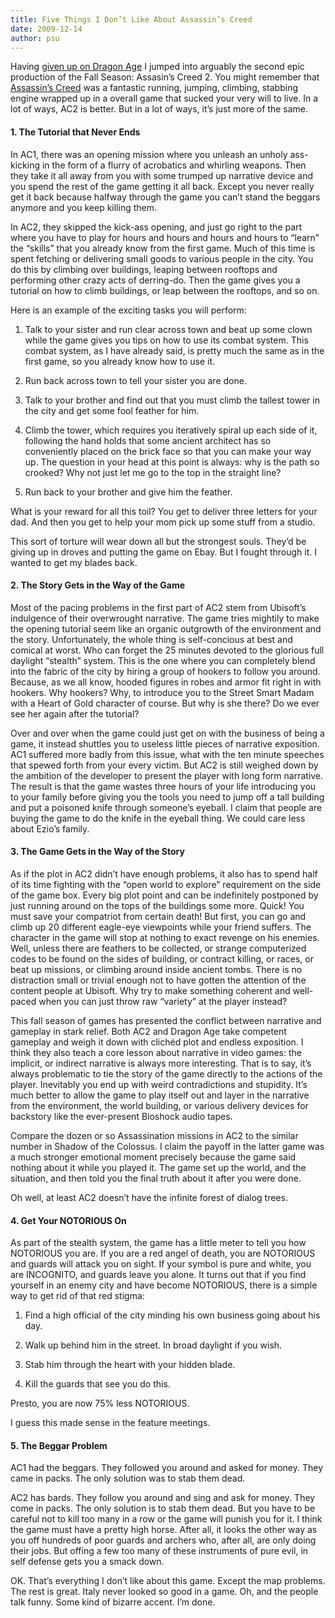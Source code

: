 ```yaml
---
title: Five Things I Don’t Like About Assassin’s Creed
date: 2009-12-14
author: psu
---
```


Having <a href="/bored-and-lonely-in-middle-earhhhhhhhhh-ferelden.html">given up on Dragon Age</a> I jumped into arguably the second epic production of the Fall Season: Assasin&#8217;s Creed 2. You might remember that <a href="http://tleaves.com/2007/12/27/the-assassin-prince-of-metal-splinter-cell-gear-in-persia/index.html">Assassin&#8217;s Creed</a> was a fantastic running, jumping, climbing, stabbing engine wrapped up in a overall game  that sucked your very will to live. In a lot of ways, AC2 is better. But in a lot of ways, it&#8217;s just more of the same.

#### 1. The Tutorial that Never Ends

In AC1, there was an opening mission where you unleash an unholy ass-kicking in the form of a flurry of acrobatics and whirling weapons. Then they take it all away from you with some trumped up narrative device and you spend the rest of the game getting it all back. Except you never really get it back because halfway through the game you can’t stand the beggars anymore and you keep killing them.

In AC2, they skipped the kick-ass opening, and just go right to the part where you have to play for hours and hours and hours and hours to “learn” the “skills” that you already know from the first game. Much of this time is spent fetching or delivering small goods to various people in the city. You do this by climbing over buildings, leaping between rooftops and performing other crazy acts of derring-do. Then the game gives you a tutorial on how to climb buildings, or leap between the rooftops, and so on.

Here is an example of the exciting tasks you will perform:

1. Talk to your sister and run clear across town and beat up some clown while the game gives you tips on how to use its combat system. This combat system, as I have already said, is pretty much the same as in the first game, so you already know how to use it.

2. Run back across town to tell your sister you are done.

3. Talk to your brother and find out that you must climb the tallest tower in the city and get some fool feather for him.

4. Climb the tower, which requires you iteratively spiral up each side of it, following the hand holds that some ancient architect has so conveniently placed on the brick face so that you can make your way up. The question in your head at this point is always: why is the path so crooked? Why not just let me go to the top in the straight line?

5. Run back to your brother and give him the feather.

What is your reward for all this toil? You get to deliver three letters for your dad. And then you get to help your mom pick up some stuff from a studio.

This sort of torture will wear down all but the strongest souls. They’d be giving up in droves and putting the game on Ebay. But I fought through it. I wanted to get my blades back.

#### 2. The Story Gets in the Way of the Game

Most of the pacing problems in the first part of AC2 stem from Ubisoft’s indulgence of their overwrought narrative. The game tries mightily to make the opening tutorial seem like an organic outgrowth of the environment and the story. Unfortunately, the whole thing is self-concious at best and comical at worst. Who can forget the 25 minutes devoted to the glorious full daylight “stealth” system. This is the one where you can completely blend into the fabric of the city by hiring a group of hookers to follow you around. Because, as we all know, hooded figures in robes and armor fit right in with hookers. Why hookers? Why, to introduce you to the Street Smart Madam with a Heart of Gold character of course. But why is she there? Do we ever see her again after the tutorial?

Over and over when the game could just get on with the business of being a game, it instead shuttles you to useless little pieces of narrative exposition. AC1 suffered more badly from this issue, what with the ten minute speeches that spewed forth from your every victim. But AC2 is still weighed down by the ambition of the developer to present the player with long form narrative. The result is that the game wastes three hours of your life introducing you to your family before giving you the tools you need to jump off a tall building and put a poisoned knife through someone’s eyeball. I claim that people are buying the game to do the knife in the eyeball thing. We could care less about Ezio’s family.

#### 3. The Game Gets in the Way of the Story

As if the plot in AC2 didn’t have enough problems, it also has to spend half of its time fighting with the “open world to explore” requirement on the side of the game box. Every big plot point and can be indefinitely postponed by just running around on the tops of the buildings some more. Quick! You must save your compatriot from certain death! But first, you can go and climb up 20 different eagle-eye viewpoints while your friend suffers. The character in the game will stop at nothing to exact revenge on his enemies. Well, unless there are feathers to be collected, or strange computerized codes to be found on the sides of building, or contract killing, or races, or beat up missions, or climbing around inside ancient tombs. There is no distraction small or trivial enough not to have gotten the attention of the content people at Ubisoft. Why try to make something coherent and well-paced when you can just throw raw “variety” at the player instead?

This fall season of games has presented the conflict between narrative and gameplay in stark relief. Both AC2 and Dragon Age take competent gameplay and weigh it down with clichéd plot and endless exposition. I think they also teach a core lesson about narrative in video games: the implicit, or indirect narrative is always more interesting. That is to say, it’s always problematic to tie the story of the game directly to the actions of the player. Inevitably you end up with weird contradictions and stupidity. It’s much better to allow the game to play itself out and layer in the narrative from the environment, the world building, or various delivery devices for backstory like the ever-present Bioshock audio tapes.

Compare the dozen or so Assassination missions in AC2 to the similar number in Shadow of the Colossus. I claim the payoff in the latter game was a much stronger emotional moment precisely because the game said nothing about it while you played it. The game set up the world, and the situation, and then told you the final truth about it after you were done.

Oh well, at least AC2 doesn’t have the infinite forest of dialog trees.

#### 4. Get Your NOTORIOUS On
As part of the stealth system, the game has a little meter to tell you how NOTORIOUS you are. If you are a red angel of death, you are NOTORIOUS and guards will attack you on sight. If your symbol is pure and white, you are INCOGNITO, and guards leave you alone. It turns out that if you find yourself in an enemy city and have become NOTORIOUS, there is a simple way to get rid of that red stigma:

1. Find a high official of the city minding his own business going about his day.

2. Walk up behind him in the street. In broad daylight if you wish.

3. Stab him through the heart with your hidden blade.

4. Kill the guards that see you do this.

Presto, you are now 75% less NOTORIOUS.

I guess this made sense in the feature meetings.

#### 5. The Beggar Problem

AC1 had the beggars. They followed you around and asked for money. They came in packs. The only solution was to stab them dead.

AC2 has bards. They follow you around and sing and ask for money. They come in packs. The only solution is to stab them dead. But you have to be careful not to kill too many in a row or the game will punish you for it. I think the game must have a pretty high horse. After all, it looks the other way as you off hundreds of poor guards and archers who, after all, are only doing their jobs. But offing a few too many of these instruments of pure evil, in self defense gets you a smack down.

OK. That’s everything I don’t like about this game. Except the map problems. The rest is great. Italy never looked so good in a game. Oh, and the people talk funny. Some kind of bizarre accent. I’m done.